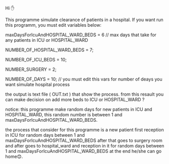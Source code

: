 Hi ✋

This programme simulate clearance of patients in a hospital.
If you want run this programm, you must edit variables below:

maxDaysForIcuAndHOSPITAL_WARD_BEDS = 6 // max days that take for any patients in ICU or HOSPITAL_WARD

NUMBER_OF_HOSPITAL_WARD_BEDS = 7;

NUMBER_OF_ICU_BEDS = 10;

NUMBER_SURGERY = 2;

NUMBER_OF_DAYS = 10; // you must edit this vars for number of deays you want simulate hospital process

the output is text file ( OUT.txt ) that show the process.
from this resault you can make decision on add more beds to ICU or HOSPITAL_WARD ?

notice:
this programme make random days for new patients in ICU and HOSPITAL_WARD, this random number is between 1 and maxDaysForIcuAndHOSPITAL_WARD_BEDS.

the process that consider for this programme is a new patient first reception in ICU for random days between 1 and maxDaysForIcuAndHOSPITAL_WARD_BEDS
after that goes to surgery room and after goes to hospital_ward and reception in it for random days between 1 and maxDaysForIcuAndHOSPITAL_WARD_BEDS
at the end he/she can go home😊.
